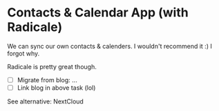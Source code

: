 # Contacts & Calendar App \(with Radicale\)

We can sync our own contacts & calenders. I wouldn't recommend it :\) I forgot why.

Radicale is pretty great though.

* [ ] Migrate from blog: ...
* [ ] Link blog in above task \(lol\)

See alternative: NextCloud

